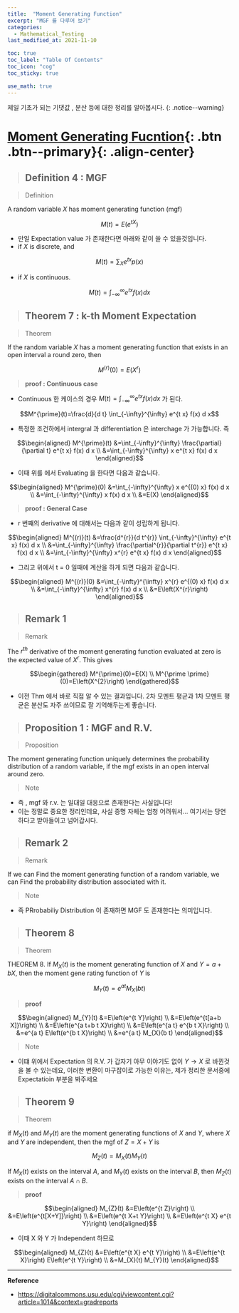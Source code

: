 ```yaml
---
title:  "Moment Generating Function"
excerpt: "MGF 를 다루어 보기"
categories:
  - Mathematical_Testing
last_modified_at: 2021-11-10

toc: true
toc_label: "Table Of Contents"
toc_icon: "cog"
toc_sticky: true

use_math: true
---
```


 제일 기초가 되는 기댓값 , 분산 등에 대한 정리를 알아봅시다. 
{: .notice--warning}

# [Moment Generating Fucntion](#link){: .btn .btn--primary}{: .align-center}

> ## Definition 4 : MGF

> Definition

A random variable $X$ has moment generating function (mgf)

$$M(t)=E\left(e^{t X}\right)$$

- 만일 Expectation value 가 존재한다면 아래와 같이 쓸 수 있을것입니다.
- if $X$ is discrete, and

$$M(t)=\sum_{X} e^{t x} p(x)$$

- if $X$ is continuous.

$$M(t)=\int_{-\infty}^{\infty} e^{t x} f(x) d x$$

> ## Theorem 7 : k-th Moment Expectation

> Theorem

If the random variable $X$ has a moment generating function that exists in an open interval a round zero, then

$$M^{(r)}(0)=E\left(X^{r}\right)$$

> **proof : Continuous case**

- Continuous 한 케이스의 경우 $M(t)=\int_{-\infty}^{\infty} e^{t x} f(x) d x$ 가 된다. 

$$M^{\prime}(t)=\frac{d}{d t} \int_{-\infty}^{\infty} e^{t x} f(x) d x$$

- 특정한 조건하에서 intergral 과 differentiation 은 interchage 가 가능합니다. 즉 

$$\begin{aligned}
M^{\prime}(t) &=\int_{-\infty}^{\infty} \frac{\partial}{\partial t} e^{t x} f(x) d x \\
&=\int_{-\infty}^{\infty} x e^{t x} f(x) d x
\end{aligned}$$

- 이때 위를 에서 Evaluating 을 한다면 다음과 같습니다.

$$\begin{aligned}
M^{\prime}(0) &=\int_{-\infty}^{\infty} x e^{(0) x} f(x) d x \\
&=\int_{-\infty}^{\infty} x f(x) d x \\
&=E(X)
\end{aligned}$$

> **proof : General Case**

- r 번쨰의 derivative 에 대해서는 다음과 같이 성립하게 됩니다. 

$$\begin{aligned}
M^{(r)}(t) &=\frac{d^{r}}{d t^{r}} \int_{-\infty}^{\infty} e^{t x} f(x) d x \\
&=\int_{-\infty}^{\infty} \frac{\partial^{r}}{\partial t^{r}} e^{t x} f(x) d x \\
&=\int_{-\infty}^{\infty} x^{r} e^{t x} f(x) d x
\end{aligned}$$

- 그리고 위에서 t = 0 일때에 계산을 하게 되면 다음과 같습니다. 

$$\begin{aligned}
M^{(r)}(0) &=\int_{-\infty}^{\infty} x^{r} e^{(0) x} f(x) d x \\
&=\int_{-\infty}^{\infty} x^{r} f(x) d x \\
&=E\left(X^{r}\right)
\end{aligned}$$

> ## Remark 1 

> Remark

The $r^{t h}$ derivative of the moment generating function evaluated at zero is the expected value of $X^{r}$. This gives

$$\begin{gathered}
M^{\prime}(0)=E(X) \\
M^{\prime \prime}(0)=E\left(X^{2}\right)
\end{gathered}$$

- 이전 Thm 에서 바로 직접 알 수 있는 결과입니다. 2차 모멘트 평균과 1차 모멘트 평균은 분산도 자주 쓰이므로 잘 기억해두는게 좋습니다.

> ## Proposition 1 : MGF and R.V.

> Proposition

The moment generating function uniquely determines the probability distribution of a random variable, if the mgf exists in an open interval around zero.

> Note

- 즉 , mgf 와 r.v. 는 일대일 대응으로 존재한다는 사실입니다! 
- 이는 정말로 중요한 정리인데요, 사실 증명 자체는 엄청 어려워서... 여기서는 당연하다고 받아들이고 넘어갑시다.

> ## Remark 2 

> Remark

If we can Find the moment generating function of a random variable, we can Find the probability distribution associated with it.

> Note

- 즉 PRrobabiliy Distribution 이 존재하면 MGF 도 존재한다는 의미입니다.

> ## Theorem 8 

> Theorem

THEOREM 8. If $M_{X}(t)$ is the moment generating function of $X$ and $Y=a+b X$, then the moment gene rating function of $Y$ is

$$M_{Y}(t)=e^{a t} M_{X}(b t)$$

> **proof**

$$\begin{aligned}
M_{Y}(t) &=E\left(e^{t Y}\right) \\
&=E\left(e^{t[a+b X]}\right) \\
&=E\left(e^{a t+b t X}\right) \\
&=E\left(e^{a t} e^{b t X}\right) \\
&=e^{a t} E\left(e^{b t X}\right) \\
&=e^{a t} M_{X}(b t)
\end{aligned}$$

> Note

- 이떄 위에서 Expectation 의 R.V. 가 갑자기 아무 이야기도 없이 $Y \to X$ 로 바뀐것을 볼 수 있는데요, 이러한 변환이 마구잡이로 가능한 이유는, 제가 정리한 문서중에 Expectatioin 부분을 봐주세요

> ## Theorem 9 

> Theorem

if $M_{X}(t)$ and $M_{Y}(t)$ are the moment generating functions of $X$ and $Y$, where $X$ and $Y$ are independent, then the mgf of $Z=X+Y$ is

$$M_{Z}(t)=M_{X}(t) M_{Y}(t)$$

If $M_{X}(t)$ exists on the interval $A$, and $M_{Y}(t)$ exists on the interval $B$, then $M_{Z}(t)$ exists on the interval $A \cap B$.

> **proof**

$$\begin{aligned}
M_{Z}(t) &=E\left(e^{t Z}\right) \\
&=E\left(e^{t[X+Y]}\right) \\
&=E\left(e^{t X+t Y}\right) \\
&=E\left(e^{t X} e^{t Y}\right)
\end{aligned}$$

- 이때 X 와 Y 가 Independent 하므로

$$\begin{aligned}
M_{Z}(t) &=E\left(e^{t X} e^{t Y}\right) \\
&=E\left(e^{t X}\right) E\left(e^{t Y}\right) \\
&=M_{X}(t) M_{Y}(t)
\end{aligned}$$

---

   **Reference**

- <https://digitalcommons.usu.edu/cgi/viewcontent.cgi?article=1014&context=gradreports>

